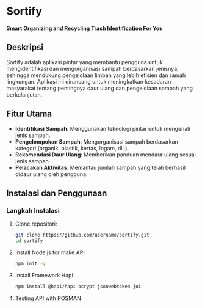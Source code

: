 # Sortify
**Smart Organizing and Recycling Trash Identification For You**  

## Deskripsi  
Sortify adalah aplikasi pintar yang membantu pengguna untuk mengidentifikasi dan mengorganisasi sampah berdasarkan jenisnya, sehingga mendukung pengelolaan limbah yang lebih efisien dan ramah lingkungan. Aplikasi ini dirancang untuk meningkatkan kesadaran masyarakat tentang pentingnya daur ulang dan pengelolaan sampah yang berkelanjutan.  

## Fitur Utama  
- **Identifikasi Sampah**: Menggunakan teknologi pintar untuk mengenali jenis sampah.  
- **Pengelompokan Sampah**: Mengorganisasi sampah berdasarkan kategori (organik, plastik, kertas, logam, dll.).  
- **Rekomendasi Daur Ulang**: Memberikan panduan mendaur ulang sesuai jenis sampah.  
- **Pelacakan Aktivitas**: Memantau jumlah sampah yang telah berhasil didaur ulang oleh pengguna.  

## Instalasi dan Penggunaan  

### Langkah Instalasi  
1. Clone repositori:  
   ```bash
   git clone https://github.com/username/sortify.git
   cd sortify
   ```
2. Install Node.js for make API
   ```bash
   npm init -y
   ```
3. Install Framework Hapi
   ```bash
   npm install @hapi/hapi bcrypt jsonwebtoken joi

4. Testing API with POSMAN
   
